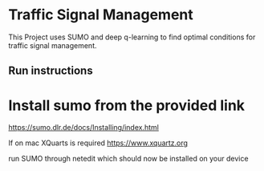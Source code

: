 # Traffic Signal Management

This Project uses SUMO and deep q-learning to find optimal conditions for traffic signal management.

## Run instructions

# Install sumo from the provided link

https://sumo.dlr.de/docs/Installing/index.html

If on mac XQuarts is required
https://www.xquartz.org 

run SUMO through netedit which should now be installed on your device
